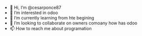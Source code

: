 - 👋 Hi, I’m @cesarponce87
- 👀 I’m interested in odoo
- 🌱 I’m currently learning from hte begining
- 💞️ I’m looking to collaborate on owners comoany how has odoo
- 📫 How to reach me about programation

<!---
cesarponce87/cesarponce87 is a ✨ special ✨ repository because its `README.md` (this file) appears on your GitHub profile.
You can click the Preview link to take a look at your changes.
--->
